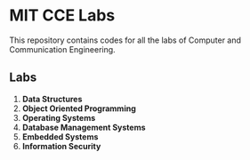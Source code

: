 # MIT CCE Labs

This repository contains codes for all the labs of Computer and Communication Engineering.

## Labs

1. **Data Structures**
2. **Object Oriented Programming**
3. **Operating Systems**
4. **Database Management Systems**
5. **Embedded Systems**
6. **Information Security**
